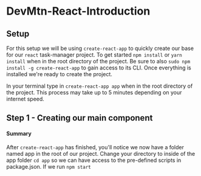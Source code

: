 # DevMtn-React-Introduction

## Setup
For this setup we will be using `create-react-app` to quickly create our base for our `react` task-manager project. To get started `npm install` or `yarn install` when in the root directory of the project. Be sure to also `sudo npm install -g create-react-app` to gain access to its CLI. Once everything is installed we're ready to create the project. 

In your terminal type in `create-react-app app` when in the root directory of the project. This process may take up to 5 minutes depending on your internet speed.
## Step 1 - Creating our main component
#### Summary
After `create-react-app` has finished, you'll notice we now have a folder named app in the root of our project. Change your directory to inside of the app folder `cd app` so we can have access to the pre-defined scripts in package.json. If we run `npm start` 

